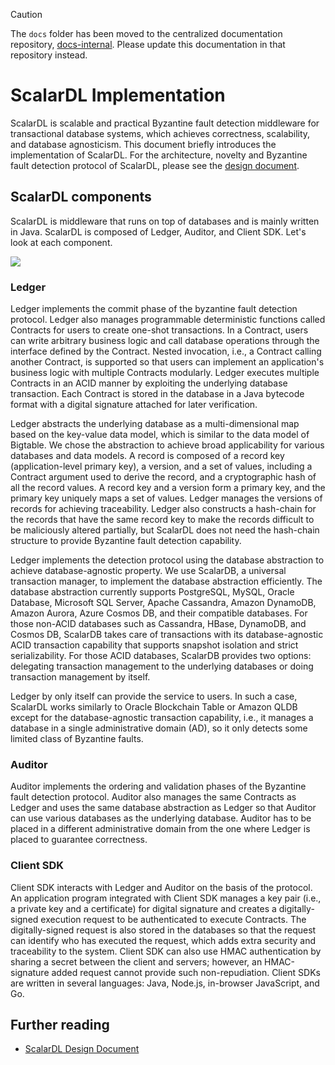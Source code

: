 > [!CAUTION]
> 
> The `docs` folder has been moved to the centralized documentation repository, [docs-internal](https://github.com/scalar-labs/docs-internal). Please update this documentation in that repository instead.

# ScalarDL Implementation

ScalarDL is scalable and practical Byzantine fault detection middleware for transactional database systems, which achieves correctness, scalability, and database agnosticism.
This document briefly introduces the implementation of ScalarDL.
For the architecture, novelty and Byzantine fault detection protocol of ScalarDL, please see the [design document](design.md).

## ScalarDL components

ScalarDL is middleware that runs on top of databases and is mainly written in Java. ScalarDL is composed of Ledger, Auditor, and Client SDK. Let's look at each component.

![](images/scalardl.png)

### Ledger

Ledger implements the commit phase of the byzantine fault detection protocol. Ledger also manages programmable deterministic functions called Contracts for users to create one-shot transactions. In a Contract, users can write arbitrary business logic and call database operations through the interface defined by the Contract. Nested invocation, i.e., a Contract calling another Contract, is supported so that users can implement an application's business logic with multiple Contracts modularly. Ledger executes multiple Contracts in an ACID manner by exploiting the underlying database transaction. Each Contract is stored in the database in a Java bytecode format with a digital signature attached for later verification.

Ledger abstracts the underlying database as a multi-dimensional map based on the key-value data model, which is similar to the data model of Bigtable. We chose the abstraction to achieve broad applicability for various databases and data models. A record is composed of a record key (application-level primary key), a version, and a set of values, including a Contract argument used to derive the record, and a cryptographic hash of all the record values. A record key and a version form a primary key, and the primary key uniquely maps a set of values. Ledger manages the versions of records for achieving traceability. Ledger also constructs a hash-chain for the records that have the same record key to make the records difficult to be maliciously altered partially, but ScalarDL does not need the hash-chain structure to provide Byzantine fault detection capability.

Ledger implements the detection protocol using the database abstraction to achieve database-agnostic property. We use ScalarDB, a universal transaction manager, to implement the database abstraction efficiently. The database abstraction currently supports PostgreSQL, MySQL, Oracle Database, Microsoft SQL Server, Apache Cassandra, Amazon DynamoDB, Amazon Aurora, Azure Cosmos DB, and their compatible databases. For those non-ACID databases such as Cassandra, HBase, DynamoDB, and Cosmos DB, ScalarDB takes care of transactions with its database-agnostic ACID transaction capability that supports snapshot isolation and strict serializability. For those ACID databases, ScalarDB provides two options: delegating transaction management to the underlying databases or doing transaction management by itself.

Ledger by only itself can provide the service to users. In such a case, ScalarDL works similarly to Oracle Blockchain Table or Amazon QLDB except for the database-agnostic transaction capability, i.e., it manages a database in a single administrative domain (AD), so it only detects some limited class of Byzantine faults.


### Auditor

Auditor implements the ordering and validation phases of the Byzantine fault detection protocol. Auditor also manages the same Contracts as Ledger and uses the same database abstraction as Ledger so that Auditor can use various databases as the underlying database.
Auditor has to be placed in a different administrative domain from the one where Ledger is placed to guarantee correctness.

### Client SDK

Client SDK interacts with Ledger and Auditor on the basis of the protocol. An application program integrated with Client SDK manages a key pair (i.e., a private key and a certificate) for digital signature and creates a digitally-signed execution request to be authenticated to execute Contracts. The digitally-signed request is also stored in the databases so that the request can identify who has executed the request, which adds extra security and traceability to the system. Client SDK can also use HMAC authentication by sharing a secret between the client and servers; however, an HMAC-signature added request cannot provide such non-repudiation.
Client SDKs are written in several languages: Java, Node.js, in-browser JavaScript, and Go.

## Further reading

* [ScalarDL Design Document](design.md)